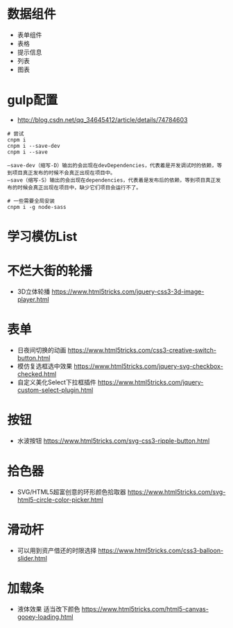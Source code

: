 # 数据组件

- 表单组件
- 表格
- 提示信息
- 列表
- 图表


# gulp配置

- http://blog.csdn.net/qq_34645412/article/details/74784603

```shell
# 尝试
cnpm i 
cnpm i --save-dev
cnpm i --save

—save-dev（缩写-D）输出的会出现在devDependencies，代表着是开发调试时的依赖，等到项目真正发布的时候不会真正出现在项目中。
—save（缩写-S）输出的会出现在dependencies，代表着是发布后的依赖，等到项目真正发布的时候会真正出现在项目中，缺少它们项目会运行不了。

# 一些需要全局安装
cnpm i -g node-sass
```

# 学习模仿List



# 不烂大街的轮播

- 3D立体轮播 https://www.html5tricks.com/jquery-css3-3d-image-player.html

# 表单

- 日夜间切换的动画 https://www.html5tricks.com/css3-creative-switch-button.html
- 模仿复选框选中效果 https://www.html5tricks.com/jquery-svg-checkbox-checked.html
- 自定义美化Select下拉框插件 https://www.html5tricks.com/jquery-custom-select-plugin.html

# 按钮

- 水波按钮 https://www.html5tricks.com/svg-css3-ripple-button.html

# 拾色器

- SVG/HTML5超富创意的环形颜色拾取器 https://www.html5tricks.com/svg-html5-circle-color-picker.html

# 滑动杆

- 可以用到资产借还的时限选择 https://www.html5tricks.com/css3-balloon-slider.html

# 加载条

- 液体效果 适当改下颜色 https://www.html5tricks.com/html5-canvas-gooey-loading.html